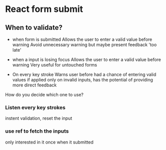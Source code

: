 # React form submit

## When to validate?

- when form is submitted
  Allows the user to enter a valid value before warning
  Avoid unnecessary warning but maybe present feedback 'too late'

- when a input is losing focus
  Allows the user to enter a valid value before warning
  Very useful for untouched forms

- On every key stroke
  Warns user before had a chance of entering valid values
  if applied only on invalid inputs, has the potential of providing more direct feedback

How do you decide which one to use?

### Listen every key strokes

instent validation, reset the input

### use ref to fetch the inputs

only interested in it once when it submitted
